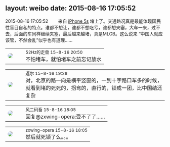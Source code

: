 layout: weibo
date: 2015-08-16 17:05:52
---
<meta name="referrer" content="no-referrer" />

2015-08-16 17:05:52  &nbsp;&nbsp;&nbsp;&nbsp;&nbsp;&nbsp; 来自 <a href="sinaweibo://customweibosource" rel="nofollow">iPhone 5s</a>
堵上了。交通路况真是最能体现国民性盲目自私的特点。谁都不想让，谁都不想吃亏，谁都想夹塞，大车一来，过不去，后面的车同样继续夹塞，最后越来越堵，真是MLGB。这么说来 “中国人就应该管，不然会乱”似乎也有道理…… ​​​

<table style="width: 100%;">
  <tr>
    <td style="width: 40px;"><img style="border-radius:50%" src="https://tva4.sinaimg.cn/crop.0.0.180.180.50/8beaf773jw1e8qgp5bmzyj2050050aa8.jpg?KID=imgbed,tva&Expires=1624463454&ssig=qBDqkDuY6P"></td>
    <td colspan="2"><small>52Hz的走兽 15-8-16 20:50</small><br/>不怕堵车，就怕堵车之前忘记放水</td>
  </tr>
</table>

<table style="width: 100%;">
  <tr>
    <td style="width: 40px;"><img style="border-radius:50%" src="https://tvax1.sinaimg.cn/crop.0.0.512.512.50/760b4677ly8fvdnumgch5j20e80e8gmo.jpg?KID=imgbed,tva&Expires=1624463454&ssig=zKjozgMbDD"></td>
    <td colspan="2"><small>返尔 15-8-16 19:28</small><br/>对，北京的路一向是横平竖直的，一到十字路口车多的时候，就看到堵的死死的，拐弯的，直行的，锁成一团，比中国结还复杂</td>
  </tr>
</table>

<table style="width: 100%;">
  <tr>
    <td style="width: 40px;"><img style="border-radius:50%" src="https://tva3.sinaimg.cn/crop.0.0.639.639.50/6d2a6003jw8f3idy69w2gj20hs0hrt9g.jpg?KID=imgbed,tva&Expires=1624463454&ssig=nOiSlYdJgd"></td>
    <td colspan="2"><small>风二码畜 15-8-16 18:05</small><br/>回复@zxwing-opera:受不了了……</td>
  </tr>
</table>

<table style="width: 100%;">
  <tr>
    <td style="width: 40px;"><img style="border-radius:50%" src="https://tva4.sinaimg.cn/crop.0.0.180.180.50/735b8c72jw1e8qgp5bmzyj2050050aa8.jpg?KID=imgbed,tva&Expires=1624463454&ssig=iI9x48cvrL"></td>
    <td colspan="2"><small>zxwing-opera 15-8-16 18:05</small><br/>然后就死锁了么。。。</td>
  </tr>
</table>
